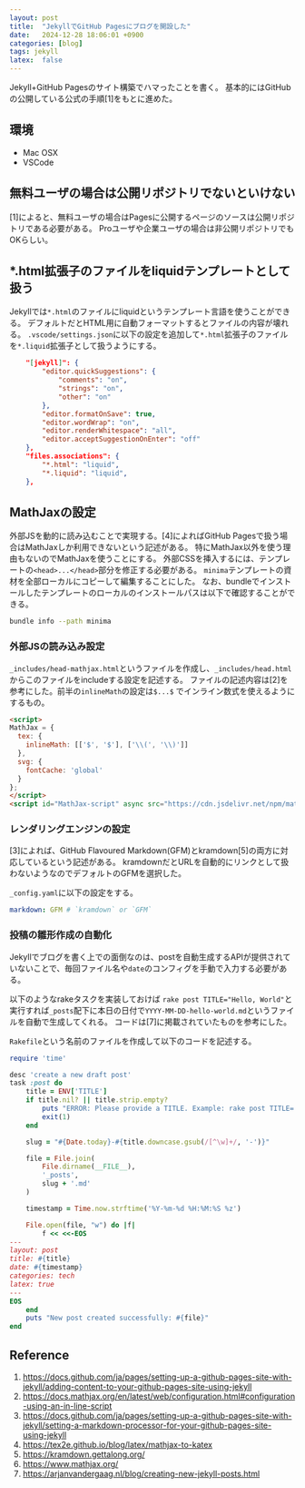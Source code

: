 ```yaml
---
layout: post
title:  "JekyllでGitHub Pagesにブログを開設した"
date:   2024-12-28 18:06:01 +0900
categories: [blog]
tags: jekyll
latex:  false
---
```


Jekyll+GitHub Pagesのサイト構築でハマったことを書く。
基本的にはGitHubの公開している公式の手順[1]をもとに進めた。

## 環境

- Mac OSX
- VSCode

## 無料ユーザの場合は公開リポジトリでないといけない

[1]によると、無料ユーザの場合はPagesに公開するページのソースは公開リポジトリである必要がある。
Proユーザや企業ユーザの場合は非公開リポジトリでもOKらしい。

## *.html拡張子のファイルをliquidテンプレートとして扱う

Jekyllでは`*.html`のファイルにliquidというテンプレート言語を使うことができる。
デフォルトだとHTML用に自動フォーマットするとファイルの内容が壊れる。
`.vscode/settings.json`に以下の設定を追加して`*.html`拡張子のファイルを`*.liquid`拡張子として扱うようにする。

```json
    "[jekyll]": {
        "editor.quickSuggestions": {
            "comments": "on",
            "strings": "on",
            "other": "on"
        },
        "editor.formatOnSave": true,
        "editor.wordWrap": "on",
        "editor.renderWhitespace": "all",
        "editor.acceptSuggestionOnEnter": "off"
    },
    "files.associations": {
        "*.html": "liquid",
        "*.liquid": "liquid",
    },
```

## MathJaxの設定

外部JSを動的に読み込むことで実現する。[4]によればGitHub Pagesで扱う場合はMathJaxしか利用できないという記述がある。
特にMathJax以外を使う理由もないのでMathJaxを使うことにする。
外部CSSを挿入するには、テンプレートの`<head>...</head>`部分を修正する必要がある。
`minima`テンプレートの資材を全部ローカルにコピーして編集することにした。
なお、bundleでインストールしたテンプレートのローカルのインストールパスは以下で確認することができる。

```bash
bundle info --path minima
```

### 外部JSの読み込み設定

`_includes/head-mathjax.html`というファイルを作成し、`_includes/head.html`からこのファイルをincludeする設定を記述する。
ファイルの記述内容は[2]を参考にした。前半の`inlineMath`の設定は`$...$` でインライン数式を使えるようにするもの。

```html
<script>
MathJax = {
  tex: {
    inlineMath: [['$', '$'], ['\\(', '\\)']]
  },
  svg: {
    fontCache: 'global'
  }
};
</script>
<script id="MathJax-script" async src="https://cdn.jsdelivr.net/npm/mathjax@3/es5/tex-mml-chtml.js"></script>
```

### レンダリングエンジンの設定

[3]によれば、GitHub Flavoured Markdown(GFM)とkramdown[5]の両方に対応しているという記述がある。
kramdownだとURLを自動的にリンクとして扱わないようなのでデフォルトのGFMを選択した。

`_config.yaml`に以下の設定をする。

```yaml
markdown: GFM # `kramdown` or `GFM`
```

### 投稿の雛形作成の自動化

Jekyllでブログを書く上での面倒なのは、postを自動生成するAPIが提供されていないことで、毎回ファイル名や`date`のコンフィグを手動で入力する必要がある。

以下のようなrakeタスクを実装しておけば `rake post TITLE="Hello, World"`と実行すれば`_posts`配下に本日の日付で`YYYY-MM-DD-hello-world.md`というファイルを自動で生成してくれる。
コードは[7]に掲載されていたものを参考にした。

`Rakefile`という名前のファイルを作成して以下のコードを記述する。

```ruby
require 'time'

desc 'create a new draft post'
task :post do
    title = ENV['TITLE']
    if title.nil? || title.strip.empty?
        puts "ERROR: Please provide a TITLE. Example: rake post TITLE='My Post Title'"
        exit(1)
    end

    slug = "#{Date.today}-#{title.downcase.gsub(/[^\w]+/, '-')}"

    file = File.join(
        File.dirname(__FILE__),
        '_posts',
        slug + '.md'
    )

    timestamp = Time.now.strftime('%Y-%m-%d %H:%M:%S %z')

    File.open(file, "w") do |f|
        f << <<-EOS
---
layout: post
title: #{title}
date: #{timestamp}
categories: tech
latex: true
---
EOS
    end
    puts "New post created successfully: #{file}"
end
```

## Reference

1. https://docs.github.com/ja/pages/setting-up-a-github-pages-site-with-jekyll/adding-content-to-your-github-pages-site-using-jekyll
2. https://docs.mathjax.org/en/latest/web/configuration.html#configuration-using-an-in-line-script
3. https://docs.github.com/ja/pages/setting-up-a-github-pages-site-with-jekyll/setting-a-markdown-processor-for-your-github-pages-site-using-jekyll
4. https://tex2e.github.io/blog/latex/mathjax-to-katex
5. https://kramdown.gettalong.org/
6. https://www.mathjax.org/
7. https://arjanvandergaag.nl/blog/creating-new-jekyll-posts.html
